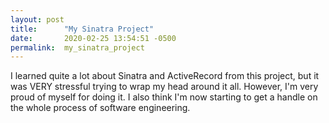 ```yaml
---
layout: post
title:      "My Sinatra Project"
date:       2020-02-25 13:54:51 -0500
permalink:  my_sinatra_project
---
```


I learned quite a lot about Sinatra and ActiveRecord from this project, but it was VERY stressful trying to wrap my head around it all. However, I'm very proud of myself for doing it. I also think I'm now starting to get a handle on the whole process of software engineering. 
